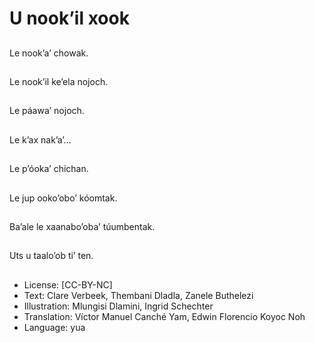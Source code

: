 # U nook’il xook

##
Le nook’a’ chowak.

##
Le nook’il ke’ela nojoch.

##
Le páawa’ nojoch.

##
Le k’ax nak’a’…

##
Le p’óoka’ chichan.

##
Le jup ooko’obo’ kóomtak.

##
Ba’ale le xaanabo’oba’ túumbentak.

##
Uts u taalo’ob ti’ ten.

##
* License: [CC-BY-NC]
* Text: Clare Verbeek, Thembani Dladla, Zanele Buthelezi
* Illustration: Mlungisi Dlamini, Ingrid Schechter
* Translation: Víctor Manuel Canché Yam, Edwin Florencio Koyoc Noh
* Language: yua
